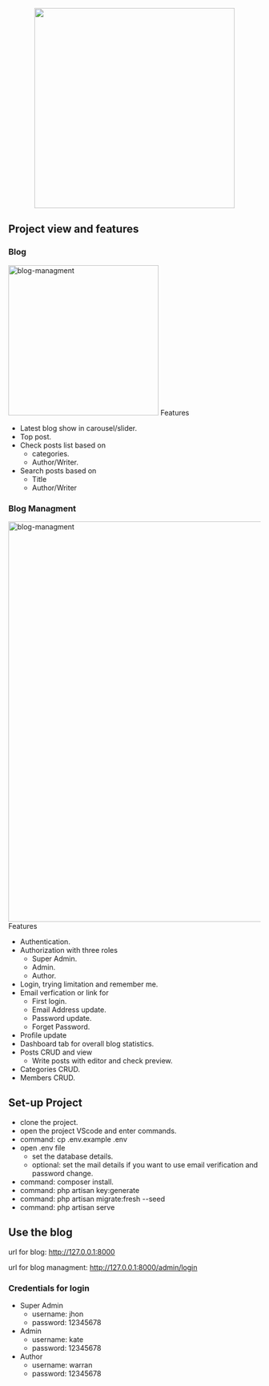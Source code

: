 <p align="center"><a href="https://laravel.com" target="_blank"><img src="https://raw.githubusercontent.com/laravel/art/master/logo-lockup/5%20SVG/2%20CMYK/1%20Full%20Color/laravel-logolockup-cmyk-red.svg" width="400"></a></p>


## Project view and features

### Blog
<img src="https://user-images.githubusercontent.com/93633549/199653493-1a80fd9f-7868-425d-9e4e-ca7baf41dd61.png" alt="blog-managment" width="300"/>
Features

- Latest blog show in carousel/slider.
- Top post.
- Check posts list based on
    - categories.
    - Author/Writer.
- Search posts based on
    - Title
    - Author/Writer
    

### Blog Managment
<img src="https://user-images.githubusercontent.com/93633549/199653720-557c4994-35cb-4c9f-ae5b-0fa97ba3a477.png" alt="blog-managment" width="800"/>
Features

- Authentication.
- Authorization with three roles
    - Super Admin.
    - Admin.
    - Author.
- Login, trying limitation and remember me.
- Email verfication or link for
    - First login.
    - Email Address update.
    - Password update.
    - Forget Password.
- Profile update
- Dashboard tab for overall blog statistics.
- Posts CRUD and view 
    - Write posts with editor and check preview.
- Categories CRUD.
- Members CRUD.

## Set-up Project
 - clone the project.
 - open the project VScode and enter commands.
 - command: cp .env.example .env
 - open .env file
    - set the database details.
    - optional: set the mail details if you want to use email verification and password change. 
 - command: composer install.
 - command: php artisan key:generate
 - command: php artisan migrate:fresh --seed
 - command: php artisan serve
 
 ## Use the blog
 url for blog: http://127.0.0.1:8000
 
 url for blog managment: http://127.0.0.1:8000/admin/login
 ### Credentials for login
  - Super Admin
    - username: jhon
    - password: 12345678
  - Admin
    - username: kate
    - password: 12345678  
  - Author
    - username: warran
    - password: 12345678

